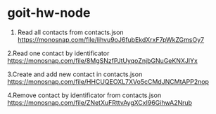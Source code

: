 # goit-hw-node

1. Read all contacts from contacts.json
   https://monosnap.com/file/lihvu9oJ6fubEkdXrxF7pWkZGmsOy7

2.Read one contact by identificator
https://monosnap.com/file/8MgSNzfPJtUyqoZnjbGNuGeKNXJlYx

3.Create and add new contact in contacts.json
https://monosnap.com/file/HHCUQEOXL7XVo5cCMdJNCMtAPP2nop

4.Remove contact by identificator from contacts.json
https://monosnap.com/file/ZNetXuFRttvAygXCxI96GihwA2Nrub
